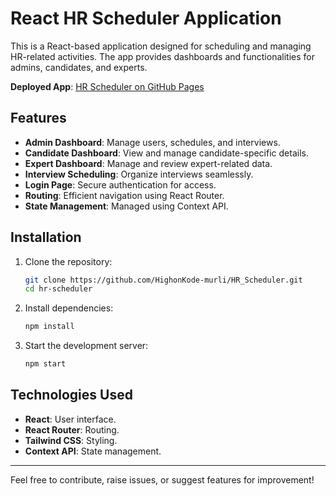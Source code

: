 # React HR Scheduler Application

This is a React-based application designed for scheduling and managing HR-related activities. The app provides dashboards and functionalities for admins, candidates, and experts.

**Deployed App**: [HR Scheduler on GitHub Pages](https://HighonKode-murli.github.io/HR_Scheduler/)

## Features

- **Admin Dashboard**: Manage users, schedules, and interviews.
- **Candidate Dashboard**: View and manage candidate-specific details.
- **Expert Dashboard**: Manage and review expert-related data.
- **Interview Scheduling**: Organize interviews seamlessly.
- **Login Page**: Secure authentication for access.
- **Routing**: Efficient navigation using React Router.
- **State Management**: Managed using Context API.

## Installation

1. Clone the repository:
   ```bash
   git clone https://github.com/HighonKode-murli/HR_Scheduler.git
   cd hr-scheduler
   ```
2. Install dependencies:
   ```bash
   npm install
   ```
3. Start the development server:
   ```bash
   npm start
   ```

## Technologies Used

- **React**: User interface.
- **React Router**: Routing.
- **Tailwind CSS**: Styling.
- **Context API**: State management.

---

Feel free to contribute, raise issues, or suggest features for improvement!

